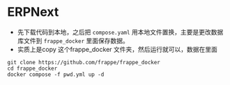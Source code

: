 # ERPNext
* 先下载代码到本地，之后把 `compose.yaml` 用本地文件置换，主要是更改数据库文件到 `frappe_docker` 里面保存数据。
* 实质上是copy 这个frappe_docker 文件夹，然后运行就可以，数据在里面

```shell
git clone https://github.com/frappe/frappe_docker
cd frappe_docker
docker compose -f pwd.yml up -d
```
